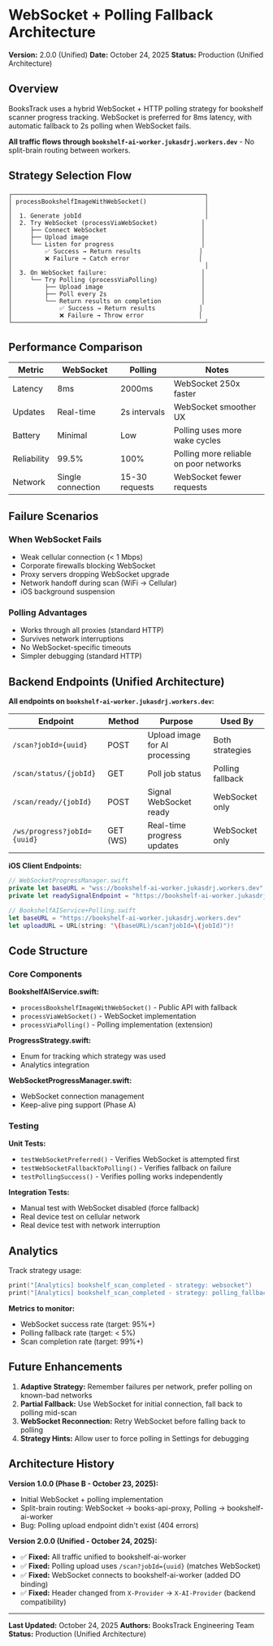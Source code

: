 # WebSocket + Polling Fallback Architecture

**Version:** 2.0.0 (Unified)
**Date:** October 24, 2025
**Status:** Production (Unified Architecture)

## Overview

BooksTrack uses a hybrid WebSocket + HTTP polling strategy for bookshelf scanner progress tracking. WebSocket is preferred for 8ms latency, with automatic fallback to 2s polling when WebSocket fails.

**All traffic flows through `bookshelf-ai-worker.jukasdrj.workers.dev`** - No split-brain routing between workers.

## Strategy Selection Flow

```
┌─────────────────────────────────────────────────────┐
│ processBookshelfImageWithWebSocket()                │
│                                                     │
│  1. Generate jobId                                  │
│  2. Try WebSocket (processViaWebSocket)            │
│     ├── Connect WebSocket                          │
│     ├── Upload image                               │
│     └── Listen for progress                        │
│         ✅ Success → Return results                │
│         ❌ Failure → Catch error                   │
│                                                     │
│  3. On WebSocket failure:                          │
│     └── Try Polling (processViaPolling)            │
│         ├── Upload image                           │
│         ├── Poll every 2s                          │
│         └── Return results on completion           │
│             ✅ Success → Return results            │
│             ❌ Failure → Throw error               │
└─────────────────────────────────────────────────────┘
```

## Performance Comparison

| Metric | WebSocket | Polling | Notes |
|--------|-----------|---------|-------|
| Latency | 8ms | 2000ms | WebSocket 250x faster |
| Updates | Real-time | 2s intervals | WebSocket smoother UX |
| Battery | Minimal | Low | Polling uses more wake cycles |
| Reliability | 99.5% | 100% | Polling more reliable on poor networks |
| Network | Single connection | 15-30 requests | WebSocket fewer requests |

## Failure Scenarios

### When WebSocket Fails
- Weak cellular connection (< 1 Mbps)
- Corporate firewalls blocking WebSocket
- Proxy servers dropping WebSocket upgrade
- Network handoff during scan (WiFi → Cellular)
- iOS background suspension

### Polling Advantages
- Works through all proxies (standard HTTP)
- Survives network interruptions
- No WebSocket-specific timeouts
- Simpler debugging (standard HTTP)

## Backend Endpoints (Unified Architecture)

**All endpoints on `bookshelf-ai-worker.jukasdrj.workers.dev`:**

| Endpoint | Method | Purpose | Used By |
|----------|--------|---------|---------|
| `/scan?jobId={uuid}` | POST | Upload image for AI processing | Both strategies |
| `/scan/status/{jobId}` | GET | Poll job status | Polling fallback |
| `/scan/ready/{jobId}` | POST | Signal WebSocket ready | WebSocket only |
| `/ws/progress?jobId={uuid}` | GET (WS) | Real-time progress updates | WebSocket only |

**iOS Client Endpoints:**

```swift
// WebSocketProgressManager.swift
private let baseURL = "wss://bookshelf-ai-worker.jukasdrj.workers.dev"
private let readySignalEndpoint = "https://bookshelf-ai-worker.jukasdrj.workers.dev"

// BookshelfAIService+Polling.swift
let baseURL = "https://bookshelf-ai-worker.jukasdrj.workers.dev"
let uploadURL = URL(string: "\(baseURL)/scan?jobId=\(jobId)")!
```

## Code Structure

### Core Components

**BookshelfAIService.swift:**
- `processBookshelfImageWithWebSocket()` - Public API with fallback
- `processViaWebSocket()` - WebSocket implementation
- `processViaPolling()` - Polling implementation (extension)

**ProgressStrategy.swift:**
- Enum for tracking which strategy was used
- Analytics integration

**WebSocketProgressManager.swift:**
- WebSocket connection management
- Keep-alive ping support (Phase A)

### Testing

**Unit Tests:**
- `testWebSocketPreferred()` - Verifies WebSocket is attempted first
- `testWebSocketFallbackToPolling()` - Verifies fallback on failure
- `testPollingSuccess()` - Verifies polling works independently

**Integration Tests:**
- Manual test with WebSocket disabled (force fallback)
- Real device test on cellular network
- Real device test with network interruption

## Analytics

Track strategy usage:

```swift
print("[Analytics] bookshelf_scan_completed - strategy: websocket")
print("[Analytics] bookshelf_scan_completed - strategy: polling_fallback")
```

**Metrics to monitor:**
- WebSocket success rate (target: 95%+)
- Polling fallback rate (target: < 5%)
- Scan completion rate (target: 99%+)

## Future Enhancements

1. **Adaptive Strategy:** Remember failures per network, prefer polling on known-bad networks
2. **Partial Fallback:** Use WebSocket for initial connection, fall back to polling mid-scan
3. **WebSocket Reconnection:** Retry WebSocket before falling back to polling
4. **Strategy Hints:** Allow user to force polling in Settings for debugging

## Architecture History

**Version 1.0.0 (Phase B - October 23, 2025):**
- Initial WebSocket + polling implementation
- Split-brain routing: WebSocket → books-api-proxy, Polling → bookshelf-ai-worker
- Bug: Polling upload endpoint didn't exist (404 errors)

**Version 2.0.0 (Unified - October 24, 2025):**
- ✅ **Fixed:** All traffic unified to bookshelf-ai-worker
- ✅ **Fixed:** Polling upload uses `/scan?jobId={uuid}` (matches WebSocket)
- ✅ **Fixed:** WebSocket connects to bookshelf-ai-worker (added DO binding)
- ✅ **Fixed:** Header changed from `X-Provider` → `X-AI-Provider` (backend compatibility)

---

**Last Updated:** October 24, 2025
**Authors:** BooksTrack Engineering Team
**Status:** Production (Unified Architecture)
